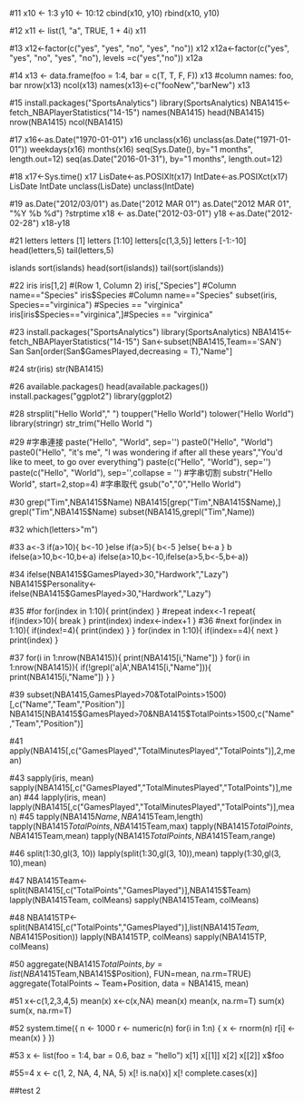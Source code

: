#11
x10 <- 1:3
y10 <- 10:12
cbind(x10, y10)
rbind(x10, y10)

#12
x11 <- list(1, "a", TRUE, 1 + 4i) 
x11

#13
x12<-factor(c("yes", "yes", "no", "yes", "no")) 
x12
x12a<-factor(c("yes", "yes", "no", "yes", "no"), levels =c("yes","no"))
x12a

#14
x13 <- data.frame(foo = 1:4, bar = c(T, T, F, F)) 
x13 #column names: foo, bar 
nrow(x13)
ncol(x13)
names(x13)<-c("fooNew","barNew")
x13

#15
install.packages("SportsAnalytics")
library(SportsAnalytics)
NBA1415<-fetch_NBAPlayerStatistics("14-15")
names(NBA1415)
head(NBA1415)
nrow(NBA1415)
ncol(NBA1415)

#17
x16<-as.Date("1970-01-01")
x16
unclass(x16)
unclass(as.Date("1971-01-01"))
weekdays(x16)
months(x16)
seq(Sys.Date(), by="1 months", length.out=12)
seq(as.Date("2016-01-31"), by="1 months", length.out=12)

#18
x17<-Sys.time()
x17
LisDate<-as.POSIXlt(x17)
IntDate<-as.POSIXct(x17)
LisDate
IntDate
unclass(LisDate)
unclass(IntDate)

#19
as.Date("2012/03/01")
as.Date("2012 MAR 01")
as.Date("2012 MAR 01", "%Y %b %d")
?strptime
x18 <- as.Date("2012-03-01")
y18 <-as.Date("2012-02-28") 
x18-y18

#21
letters
letters [1]
letters [1:10]
letters[c(1,3,5)]
letters [-1:-10]
head(letters,5)
tail(letters,5)

islands
sort(islands)
head(sort(islands))
tail(sort(islands))

#22
iris
iris[1,2] #(Row 1, Column 2)
iris[,"Species"] #Column name=="Species"
iris$Species #Column name=="Species"
subset(iris, Species=="virginica") #Species == "virginica"
iris[iris$Species=="virginica",]#Species == "virginica"

#23
install.packages("SportsAnalytics")
library(SportsAnalytics)
NBA1415<-fetch_NBAPlayerStatistics("14-15")
San<-subset(NBA1415,Team=='SAN')
San
San[order(San$GamesPlayed,decreasing = T),"Name"]

#24
str(iris)
str(NBA1415)

#26
available.packages()
head(available.packages())
install.packages("ggplot2")
library(ggplot2) 

#28
strsplit("Hello World"," ")
toupper("Hello World")
tolower("Hello World")
library(stringr)
str_trim("Hello World   ")

#29
#字串連接
paste("Hello", "World", sep='')
paste0("Hello", "World")
paste0("Hello", "it's me", "I was wondering if after all these years","You'd like to meet, to go over everything")
paste(c("Hello", "World"), sep='')
paste(c("Hello", "World"), sep='',collapse = '')
#字串切割
substr("Hello World", start=2,stop=4)
#字串取代
gsub("o","0","Hello World")

#30
grep("Tim",NBA1415$Name)
NBA1415[grep("Tim",NBA1415$Name),]
grepl("Tim",NBA1415$Name)
subset(NBA1415,grepl("Tim",Name))

#32
which(letters>"m")

#33
a<-3
if(a>10){
  b<-10
}else if(a>5){
  b<-5
}else{
  b<-a
}
b
ifelse(a>10,b<-10,b<-a)
ifelse(a>10,b<-10,ifelse(a>5,b<-5,b<-a))


#34
ifelse(NBA1415$GamesPlayed>30,"Hardwork","Lazy")
NBA1415$Personality<-ifelse(NBA1415$GamesPlayed>30,"Hardwork","Lazy")

#35
#for
for(index in 1:10){
  print(index)
}
#repeat
index<-1
repeat{
  if(index>10){
    break
  }
  print(index)
  index<-index+1
}
#36
#next 
for(index in 1:10){
  if(index!=4){
    print(index)
  }
}
for(index in 1:10){
  if(index==4){
    next
  }
  print(index)
}

#37
for(i in 1:nrow(NBA1415)){
  print(NBA1415[i,"Name"])
}
for(i in 1:nrow(NBA1415)){
  if(!grepl('a|A',NBA1415[i,"Name"])){
    print(NBA1415[i,"Name"])
  }
}


#39
subset(NBA1415,GamesPlayed>70&TotalPoints>1500)[,c("Name","Team","Position")]
NBA1415[NBA1415$GamesPlayed>70&NBA1415$TotalPoints>1500,c("Name","Team","Position")]


#41
apply(NBA1415[,c("GamesPlayed","TotalMinutesPlayed","TotalPoints")],2,mean)


#43
sapply(iris, mean)
sapply(NBA1415[,c("GamesPlayed","TotalMinutesPlayed","TotalPoints")],mean)
#44
lapply(iris, mean)
lapply(NBA1415[,c("GamesPlayed","TotalMinutesPlayed","TotalPoints")],mean)
#45
tapply(NBA1415$Name,NBA1415$Team,length)
tapply(NBA1415$TotalPoints,NBA1415$Team,max)
tapply(NBA1415$TotalPoints,NBA1415$Team,mean)
tapply(NBA1415$TotalPoints,NBA1415$Team,range)

#46
split(1:30,gl(3, 10))
lapply(split(1:30,gl(3, 10)),mean)
tapply(1:30,gl(3, 10),mean)

#47
NBA1415Team<-split(NBA1415[,c("TotalPoints","GamesPlayed")],NBA1415$Team)
lapply(NBA1415Team, colMeans)
sapply(NBA1415Team, colMeans)

#48
NBA1415TP<-split(NBA1415[,c("TotalPoints","GamesPlayed")],list(NBA1415$Team,NBA1415$Position))
lapply(NBA1415TP, colMeans)
sapply(NBA1415TP, colMeans)

#50
aggregate(NBA1415$TotalPoints, by=list(NBA1415$Team,NBA1415$Position), FUN=mean, na.rm=TRUE)
aggregate(TotalPoints ~ Team+Position, data = NBA1415, mean)

#51
x<-c(1,2,3,4,5)
mean(x)
x<-c(x,NA)
mean(x)
mean(x, na.rm=T)
sum(x)
sum(x, na.rm=T)


#52
system.time({
  n <- 1000
  r <- numeric(n)
  for(i in 1:n) {
    x <- rnorm(n)
    r[i] <- mean(x)
  }
})

#53
x <- list(foo = 1:4, bar = 0.6, baz = "hello")
x[1]
x[[1]]
x[2]
x[[2]]
x$foo

#55=4
x <- c(1, 2, NA, 4, NA, 5)
x[! is.na(x)]
x[! complete.cases(x)]




##test 2
